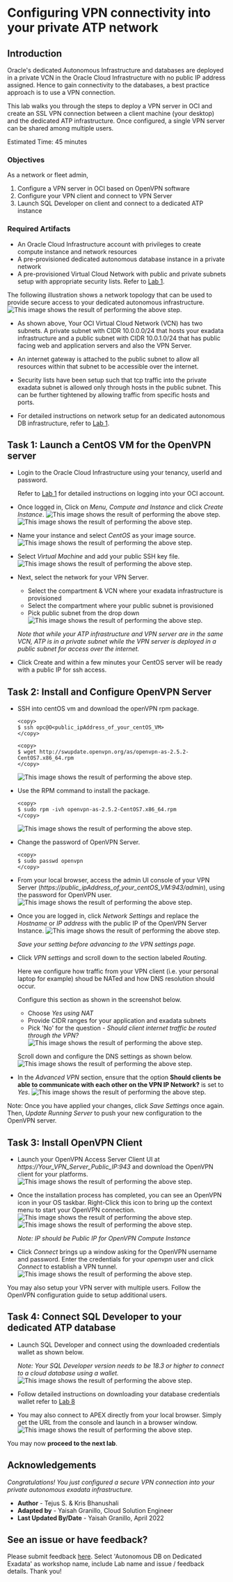 # Configuring VPN connectivity into your private ATP network

## Introduction

Oracle's dedicated Autonomous Infrastructure and databases are deployed in a private VCN in the Oracle Cloud Infrastructure with no public IP address assigned. Hence to gain connectivity to the databases, a best practice approach is to use a VPN connection.

This lab walks you through the steps to deploy a VPN server in OCI and create an SSL VPN connection between a client machine (your desktop) and the dedicated ATP infrastructure. Once configured, a single VPN server can be shared among multiple users.

Estimated Time: 45 minutes

### Objectives
As a network or fleet admin,

1. Configure a VPN server in OCI based on OpenVPN software
2. Configure your VPN client and connect to VPN Server
3. Launch SQL Developer on client and connect to a dedicated ATP instance


### Required Artifacts

- An Oracle Cloud Infrastructure account with privileges to create compute instance and network resources
- A pre-provisioned dedicated autonomous database instance in a private network
- A pre-provisioned Virtual Cloud Network with public and private subnets setup with appropriate security lists. Refer to [Lab 1](?lab=lab-1-prepare-private-network).


The following illustration shows a network topology that can be used to provide secure access to your dedicated autonomous infrastructure.
    ![This image shows the result of performing the above step.](./images/highlevelSSL.png " ")

- As shown above, Your OCI Virtual Cloud Network (VCN) has two subnets. A private subnet with CIDR 10.0.0.0/24 that hosts your exadata infrastructure and a public subnet with CIDR 10.0.1.0/24 that has public facing web and application servers and also the VPN Server.

- An internet gateway is attached to the public subnet to allow all resources within that subnet to be accessible over the internet.

- Security lists have been setup such that tcp traffic into the private exadata subnet is allowed only through hosts in the public subnet. This can be further tightened by allowing traffic from specific hosts and ports.

- For detailed instructions on network setup for an dedicated autonomous DB infrastructure, refer to [Lab 1](?lab=lab-1-prepare-private-network).


## Task 1: Launch a CentOS VM for the OpenVPN server

- Login to the Oracle Cloud Infrastructure using your tenancy, userId and password.

    Refer to [Lab 1](?lab=lab-1-prepare-private-network) for detailed instructions on logging into your OCI account.

- Once logged in, Click on *Menu, Compute and Instance* and click *Create Instance*.
    ![This image shows the result of performing the above step.](./images/createcompute.png " ")
    ![This image shows the result of performing the above step.](./images/createcompute2.png " ")

- Name your instance and select *CentOS* as your image source.
    ![This image shows the result of performing the above step.](./images/computeimage.png " ")

- Select *Virtual Machine* and add your public SSH key file.
    ![This image shows the result of performing the above step.](./images/computetype.png " ")

-  Next, select the network for your VPN Server.
    - Select the compartment & VCN where your exadata infrastructure is provisioned
    - Select the compartment where your public subnet is provisioned
    - Pick public subnet from the drop down
    ![This image shows the result of performing the above step.](./images/computenetwork.png " ")

    *Note that while your ATP infrastructure and VPN server are in the same VCN, ATP is in a private subnet while the VPN server is deployed in a public subnet for access over the internet.*

-  Click Create and within a few minutes your CentOS server will be ready with a public IP for ssh access.

## Task 2: Install and Configure OpenVPN Server

-   SSH into centOS vm and download the openVPN rpm package.

    ```
    <copy>
    $ ssh opc@O<public_ipAddress_of_your_centOS_VM>
    </copy>
    ```
    ```
    <copy>
    $ wget http://swupdate.openvpn.org/as/openvpn-as-2.5.2-CentOS7.x86_64.rpm
    </copy>
    ```
   
    ![This image shows the result of performing the above step.](./images/openvpn-configure.jpeg " ")

-   Use the RPM command to install the package.

    ```
    <copy>
    $ sudo rpm -ivh openvpn-as-2.5.2-CentOS7.x86_64.rpm
    </copy>
    ```

    ![This image shows the result of performing the above step.](./images/openvpn-url.jpeg " ")

-   Change the password of OpenVPN Server.

    ```
    <copy>
    $ sudo passwd openvpn
    </copy>
    ```

-    From your local browser, access the admin UI console of your VPN Server (*https://public_ipAddress_of_your_centOS_VM:943/admin*), using the password for OpenVPN user.
    ![This image shows the result of performing the above step.](./images/openvpn-login.png " ")

-   Once you are logged in, click *Network Settings* and replace the *Hostname* or *IP address* with the public IP of the OpenVPN Server Instance.
    ![This image shows the result of performing the above step.](./images/openvpn-network.png " ")

    *Save your setting before advancing to the VPN settings page.*

- Click *VPN settings* and scroll down to the section labeled *Routing*.

    Here we configure how traffic from your VPN client (i.e. your personal laptop for example) shoud be NATed and how DNS resolution should occur.

    Configure this section as shown in the screenshot below.
    - Choose *Yes using NAT*
    - Provide CIDR ranges for your application and exadata subnets
    - Pick 'No' for the question - *Should client internet traffic be routed through the VPN?*
        ![This image shows the result of performing the above step.](./images/vpn-nat.png " ")


    Scroll down and configure the DNS settings as shown below.
        ![This image shows the result of performing the above step.](./images/vpn-routing2.png " ")

-   In the *Advanced VPN* section, ensure that the option **Should clients be able to communicate with each other on the VPN IP Network?** is set to *Yes*.
    ![This image shows the result of performing the above step.](./images/openvpn-advancedvpn.png " ")

Note: Once you have applied your changes, click *Save Settings* once again. Then, *Update Running Server* to push your new configuration to the OpenVPN server.

## Task 3: Install OpenVPN Client

-   Launch your OpenVPN Access Server Client UI at *https://Your\_VPN\_Server\_Public\_IP:943* and download the OpenVPN client for your platforms.
    ![This image shows the result of performing the above step.](./images/openvpn-client.png " ")
    
-   Once the installation process has completed, you can see an OpenVPN icon in your OS taskbar. Right-Click this icon to bring up the context menu to start your OpenVPN connection.
    ![This image shows the result of performing the above step.](./images/openvpn-conn.png " ")
    ![This image shows the result of performing the above step.](./images/openvpn-client-conn.png " ")
    
    *Note: IP should be Public IP for OpenVPN Compute Instance*

-   Click *Connect* brings up a window asking for the OpenVPN username and password. Enter the credentials for your *openvpn* user and click *Connect* to establish a VPN tunnel.
    ![This image shows the result of performing the above step.](./images/openvpn-clientwindow.png " ")


You may also setup your VPN server with multiple users. Follow the OpenVPN configuration guide to setup additional users.


## Task 4: Connect SQL Developer to your dedicated ATP database

- Launch SQL Developer and connect using the downloaded credentials wallet as shown below.

    *Note: Your SQL Developer version needs to be 18.3 or higher to connect to a cloud database using a wallet.*
        ![This image shows the result of performing the above step.](./images/atpd-conn.png " ")
    
- Follow detailed instructions on downloading your database credentials wallet refer to [Lab 8](?lab=lab-8-configuring-development-system)

- You may also connect to APEX directly from your local browser. Simply get the URL from the console and launch in a browser window.
    ![This image shows the result of performing the above step.](./images/atpd-application-apex.png " ")

You may now **proceed to the next lab**.
        
## Acknowledgements

*Congratulations! You just configured a secure VPN connection into your private autonomous exadata infrastructure.*

- **Author** - Tejus S. & Kris Bhanushali
- **Adapted by** -  Yaisah Granillo, Cloud Solution Engineer
- **Last Updated By/Date** - Yaisah Granillo, April 2022


## See an issue or have feedback?
Please submit feedback [here](https://apexapps.oracle.com/pls/apex/f?p=133:1:::::P1_FEEDBACK:1).   Select 'Autonomous DB on Dedicated Exadata' as workshop name, include Lab name and issue / feedback details. Thank you!
